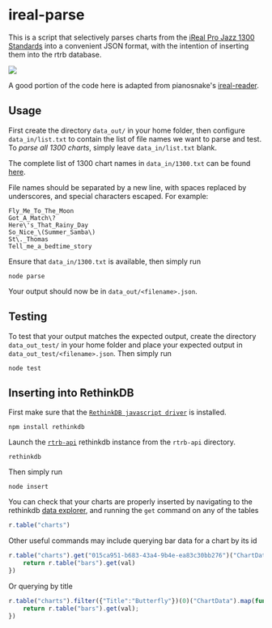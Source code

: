 # ireal-parse

This is a script that selectively parses charts from the [iReal Pro Jazz 1300 Standards](https://www.irealb.com/forums/showthread.php?12753-Jazz-1300-Standards) into a convenient JSON format, with the intention of inserting them into the rtrb database.

![](https://github.com/realtimerealbook/ireal-parse/raw/master/docs/images/demo.gif)

A good portion of the code here is adapted from pianosnake's [ireal-reader](https://www.npmjs.com/package/ireal-reader).

## Usage

First create the directory `data_out/` in your home folder, then configure `data_in/list.txt` to contain the list of file names we want to parse and test. To *parse all 1300 charts*, simply leave `data_in/list.txt` blank.

The complete list of 1300 chart names in `data_in/1300.txt` can be found [here](http://www.irealb.com/forums/showthread.php?4522-Jazz-1300-Standards-Individual-Songs).

File names should be separated by a new line, with spaces replaced by underscores, and special characters escaped. For example:

```
Fly_Me_To_The_Moon
Got_A_Match\?
Here\'s_That_Rainy_Day
So_Nice_\(Summer_Samba\)
St\._Thomas
Tell_me_a_bedtime_story
```

Ensure that `data_in/1300.txt` is available, then simply run

```
node parse
```

Your output should now be in `data_out/<filename>.json`.

## Testing

To test that your output matches the expected output, create the directory `data_out_test/` in your home folder and place your expected output in `data_out_test/<filename>.json`. Then simply run

```
node test
```

## Inserting into RethinkDB

First make sure that the [`RethinkDB javascript driver`](https://www.rethinkdb.com/docs/install-drivers/javascript/) is installed.

```
npm install rethinkdb
```

Launch the [`rtrb-api`](https://github.com/realtimerealbook/rtrb-api) rethinkdb instance from the `rtrb-api` directory.

```
rethinkdb
```

Then simply run

```
node insert
```

You can check that your charts are properly inserted by navigating to the rethinkdb [data explorer](http://localhost:8080/#dataexplorer), and running the `get` command on any of the tables

```js
r.table("charts")
```

Other useful commands may include querying bar data for a chart by its id

```js
r.table("charts").get("015ca951-b683-43a4-9b4e-ea83c30bb276")("ChartData").map(function(val) {
	return r.table("bars").get(val)
})
```

Or querying by title

```js
r.table("charts").filter({"Title":"Butterfly"})(0)("ChartData").map(function(val) {
	return r.table("bars").get(val);
})
```
